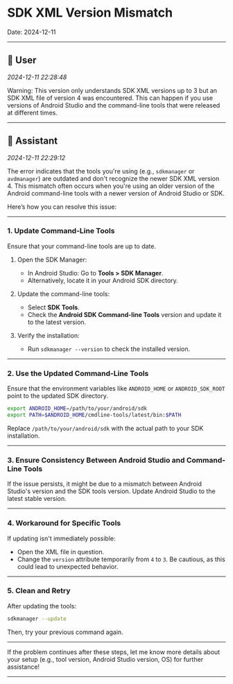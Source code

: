 # SDK XML Version Mismatch

Date: 2024-12-11

---

## 👤 User
*2024-12-11 22:28:48*

Warning: This version only understands SDK XML versions up to 3 but an SDK XML file of version 4 was encountered. This can happen if you use versions of Android Studio and the command-line tools that were released at different times.

---

## 🤖 Assistant
*2024-12-11 22:29:12*

The error indicates that the tools you're using (e.g., `sdkmanager` or `avdmanager`) are outdated and don't recognize the newer SDK XML version 4. This mismatch often occurs when you're using an older version of the Android command-line tools with a newer version of Android Studio or SDK.

Here’s how you can resolve this issue:

---

### 1. **Update Command-Line Tools**
Ensure that your command-line tools are up to date.

1. Open the SDK Manager:
   - In Android Studio: Go to **Tools &gt; SDK Manager**.
   - Alternatively, locate it in your Android SDK directory.

2. Update the command-line tools:
   - Select **SDK Tools**.
   - Check the **Android SDK Command-line Tools** version and update it to the latest version.

3. Verify the installation:
   - Run `sdkmanager --version` to check the installed version.

---

### 2. **Use the Updated Command-Line Tools**
Ensure that the environment variables like `ANDROID_HOME` or `ANDROID_SDK_ROOT` point to the updated SDK directory.

```bash
export ANDROID_HOME=/path/to/your/android/sdk
export PATH=$ANDROID_HOME/cmdline-tools/latest/bin:$PATH
```

Replace `/path/to/your/android/sdk` with the actual path to your SDK installation.

---

### 3. **Ensure Consistency Between Android Studio and Command-Line Tools**
If the issue persists, it might be due to a mismatch between Android Studio's version and the SDK tools version. Update Android Studio to the latest stable version.

---

### 4. **Workaround for Specific Tools**
If updating isn't immediately possible:
- Open the XML file in question.
- Change the `version` attribute temporarily from `4` to `3`. Be cautious, as this could lead to unexpected behavior.

---

### 5. **Clean and Retry**
After updating the tools:
```bash
sdkmanager --update
```
Then, try your previous command again.

---

If the problem continues after these steps, let me know more details about your setup (e.g., tool version, Android Studio version, OS) for further assistance!

---
